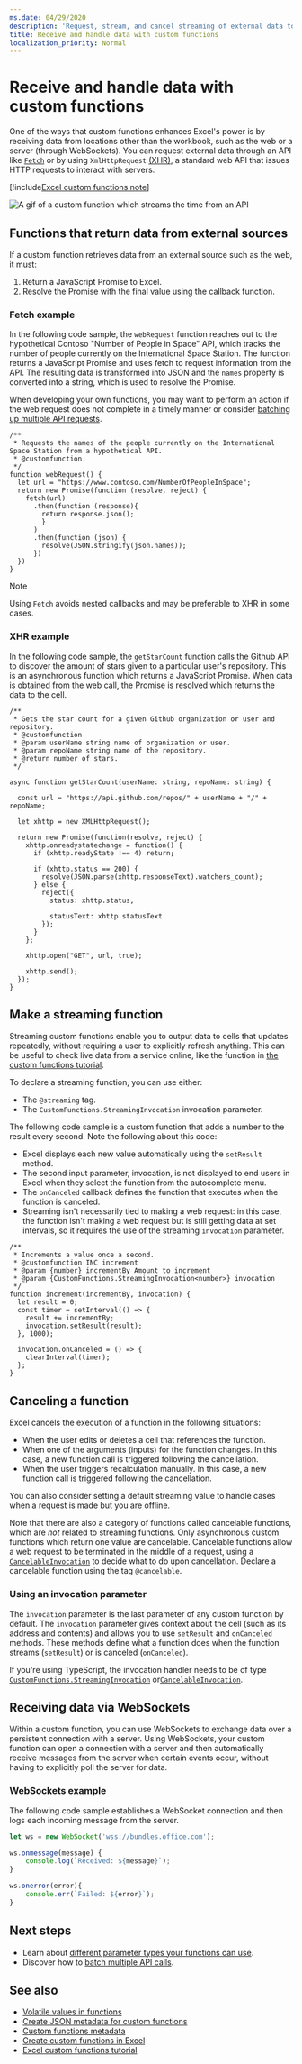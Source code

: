 ```yaml
---
ms.date: 04/29/2020
description: 'Request, stream, and cancel streaming of external data to your workbook with custom functions in Excel'
title: Receive and handle data with custom functions
localization_priority: Normal
---
```


# Receive and handle data with custom functions

One of the ways that custom functions enhances Excel's power is by receiving data from locations other than the workbook, such as the web or a server (through WebSockets). You can request external data through an API like [`Fetch`](https://developer.mozilla.org/en-US/docs/Web/API/Fetch_API) or by using `XmlHttpRequest` [(XHR)](https://developer.mozilla.org/en-US/docs/Web/API/XMLHttpRequest), a standard web API that issues HTTP requests to interact with servers.

[!include[Excel custom functions note](../includes/excel-custom-functions-note.md)]

![A gif of a custom function which streams the time from an API](../images/custom-functions-web-api.gif)

## Functions that return data from external sources

If a custom function retrieves data from an external source such as the web, it must:

1. Return a JavaScript Promise to Excel.
2. Resolve the Promise with the final value using the callback function.

### Fetch example

In the following code sample, the `webRequest` function reaches out to the hypothetical Contoso "Number of People in Space" API, which tracks the number of people currently on the International Space Station. The function returns a JavaScript Promise and uses fetch to request information from the API. The resulting data is transformed into JSON and the `names` property is converted into a string, which is used to resolve the Promise.

When developing your own functions, you may want to perform an action if the web request does not complete in a timely manner or consider [batching up multiple API requests](custom-functions-batching.md).

```JS
/**
 * Requests the names of the people currently on the International Space Station from a hypothetical API.
 * @customfunction
 */
function webRequest() {
  let url = "https://www.contoso.com/NumberOfPeopleInSpace";
  return new Promise(function (resolve, reject) {
    fetch(url)
      .then(function (response){
        return response.json();
        }
      )
      .then(function (json) {
        resolve(JSON.stringify(json.names));
      })
  })
}
```

>[!NOTE]
>Using `Fetch` avoids nested callbacks and may be preferable to XHR in some cases.

### XHR example

In the following code sample, the `getStarCount` function calls the Github API to discover the amount of stars given to a particular user's repository. This is an asynchronous function which returns a JavaScript Promise. When data is obtained from the web call, the Promise is resolved which returns the data to the cell.

```TS
/**
 * Gets the star count for a given Github organization or user and repository.
 * @customfunction
 * @param userName string name of organization or user.
 * @param repoName string name of the repository.
 * @return number of stars.
 */

async function getStarCount(userName: string, repoName: string) {

  const url = "https://api.github.com/repos/" + userName + "/" + repoName;

  let xhttp = new XMLHttpRequest();

  return new Promise(function(resolve, reject) {
    xhttp.onreadystatechange = function() {
      if (xhttp.readyState !== 4) return;

      if (xhttp.status == 200) {
        resolve(JSON.parse(xhttp.responseText).watchers_count);
      } else {
        reject({
          status: xhttp.status,

          statusText: xhttp.statusText
        });
      }
    };

    xhttp.open("GET", url, true);

    xhttp.send();
  });
}
```

## Make a streaming function

Streaming custom functions enable you to output data to cells that updates repeatedly, without requiring a user to explicitly refresh anything. This can be useful to check live data from a service online, like the function in [the custom functions tutorial](../tutorials/excel-tutorial-create-custom-functions.md).

To declare a streaming function, you can use either:

- The `@streaming` tag.
- The `CustomFunctions.StreamingInvocation` invocation parameter.

The following code sample is a custom function that adds a number to the result every second. Note the following about this code:

- Excel displays each new value automatically using the `setResult` method.
- The second input parameter, invocation, is not displayed to end users in Excel when they select the function from the autocomplete menu.
- The `onCanceled` callback defines the function that executes when the function is canceled.
- Streaming isn't necessarily tied to making a web request: in this case, the function isn't making a web request but is still getting data at set intervals, so it requires the use of the streaming `invocation` parameter.

```JS
/**
 * Increments a value once a second.
 * @customfunction INC increment
 * @param {number} incrementBy Amount to increment
 * @param {CustomFunctions.StreamingInvocation<number>} invocation
 */
function increment(incrementBy, invocation) {
  let result = 0;
  const timer = setInterval(() => {
    result += incrementBy;
    invocation.setResult(result);
  }, 1000);

  invocation.onCanceled = () => {
    clearInterval(timer);
  };
}
```

## Canceling a function

Excel cancels the execution of a function in the following situations:

- When the user edits or deletes a cell that references the function.
- When one of the arguments (inputs) for the function changes. In this case, a new function call is triggered following the cancellation.
- When the user triggers recalculation manually. In this case, a new function call is triggered following the cancellation.

You can also consider setting a default streaming value to handle cases when a request is made but you are offline.

Note that there are also a category of functions called cancelable functions, which are _not_ related to streaming functions. Only asynchronous custom functions which return one value are cancelable. Cancelable functions allow a web request to be terminated in the middle of a request, using a [`CancelableInvocation`](/javascript/api/custom-functions-runtime/customfunctions.cancelableinvocation) to decide what to do upon cancellation. Declare a cancelable function using the tag `@cancelable`.

### Using an invocation parameter

The `invocation` parameter is the last parameter of any custom function by default. The `invocation` parameter gives context about the cell (such as its address and contents) and allows you to use `setResult` and `onCanceled` methods. These methods define what a function does when the function streams (`setResult`) or is canceled (`onCanceled`).

If you're using TypeScript, the invocation handler needs to be of type [`CustomFunctions.StreamingInvocation`](/javascript/api/custom-functions-runtime/customfunctions.streaminginvocation) or[`CancelableInvocation`](/javascript/api/custom-functions-runtime/customfunctions.cancelableinvocation).

## Receiving data via WebSockets

Within a custom function, you can use WebSockets to exchange data over a persistent connection with a server. Using WebSockets, your custom function can open a connection with a server and then automatically receive messages from the server when certain events occur, without having to explicitly poll the server for data.

### WebSockets example

The following code sample establishes a WebSocket connection and then logs each incoming message from the server.

```js
let ws = new WebSocket('wss://bundles.office.com');

ws.onmessage(message) {
    console.log(`Received: ${message}`);
}

ws.onerror(error){
    console.err(`Failed: ${error}`);
}
```

## Next steps

- Learn about [different parameter types your functions can use](custom-functions-parameter-options.md).
- Discover how to [batch multiple API calls](custom-functions-batching.md).

## See also

- [Volatile values in functions](custom-functions-volatile.md)
- [Create JSON metadata for custom functions](custom-functions-json-autogeneration.md)
- [Custom functions metadata](custom-functions-json.md)
- [Create custom functions in Excel](custom-functions-overview.md)
- [Excel custom functions tutorial](../tutorials/excel-tutorial-create-custom-functions.md)
